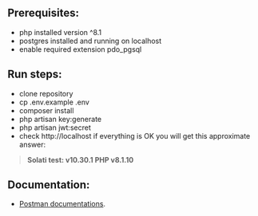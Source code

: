 ## Prerequisites:

- php installed version ^8.1
- postgres installed and running on localhost
- enable required extension pdo_pgsql

## Run steps:

- clone repository
- cp .env.example .env
- composer install
- php artisan key:generate
- php artisan jwt:secret
- check http://localhost if everything is OK you will get this approximate answer:

> **Solati test: v10.30.1 PHP v8.1.10**

## Documentation:

- [Postman documentations](https://documenter.getpostman.com/view/3635509/2s9YXe953c).